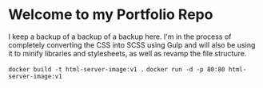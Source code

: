 # Welcome to my Portfolio Repo
I keep a backup of a backup of a backup here. I'm in the process of completely converting the CSS into SCSS using Gulp and will also be using it to minify libraries and stylesheets, as well as revamp the file structure.

`docker build -t html-server-image:v1 .`
`docker run -d -p 80:80 html-server-image:v1`


